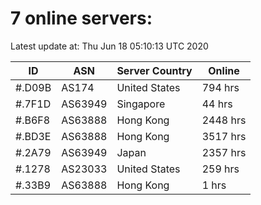 # 7 online servers:

Latest update at: Thu Jun 18 05:10:13 UTC 2020

| ID | ASN | Server Country | Online |
| -- | --- | -------------- | ------ |
| #.D09B | AS174 | United States | 794 hrs |
| #.7F1D | AS63949 | Singapore | 44 hrs |
| #.B6F8 | AS63888 | Hong Kong | 2448 hrs |
| #.BD3E | AS63888 | Hong Kong | 3517 hrs |
| #.2A79 | AS63949 | Japan | 2357 hrs |
| #.1278 | AS23033 | United States | 259 hrs |
| #.33B9 | AS63888 | Hong Kong | 1 hrs |

